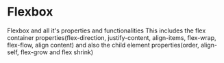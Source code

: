 # Flexbox
Flexbox and all it's properties and functionalities
This includes the flex container properties(flex-direction, justify-content, align-items, flex-wrap, flex-flow, align content)
and also the child element properties(order, align-self, flex-grow and flex shrink)
